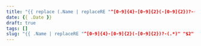```yaml
---
title: "{{ replace (.Name | replaceRE "^[0-9]{4}-[0-9]{2}(-[0-9]{2})?-(.*)" "$2") "-" " " | title }}"
date: {{ .Date }}
draft: true
tags: []
slug: "{{ .Name | replaceRE "^[0-9]{4}-[0-9]{2}(-[0-9]{2})?-(.*)" "$2" }}"
---
```


